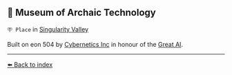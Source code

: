 ## 💾 Museum of Archaic Technology

`🪧 Place` in [Singularity Valley](/singularity_valley.md)

Built on eon 504 by [Cybernetics Inc](/cybernetics_inc.md) in honour of the [Great AI](/great_ai.md).


----------
[⬅️ Back to index](/index.md#50e0_s)